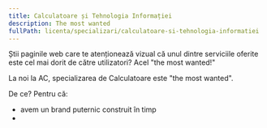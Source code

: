 ```yaml
---
title: Calculatoare și Tehnologia Informației
description: The most wanted
fullPath: licenta/specializari/calculatoare-si-tehnologia-informatiei
---
```

Știi paginile web care te atenționează vizual că unul dintre serviciile oferite este cel mai dorit de către utilizatori? Acel "the most wanted!"

La noi la AC, specializarea de Calculatoare este "the most wanted".

De ce? Pentru că:

* avem un brand puternic construit în timp
*